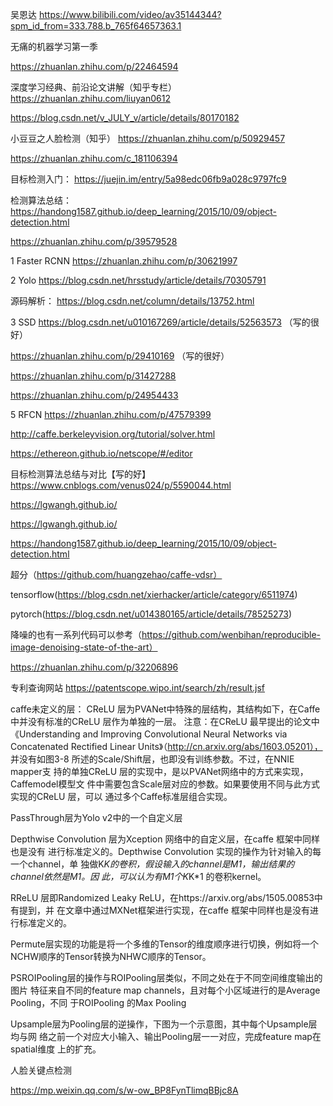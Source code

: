 吴恩达 
https://www.bilibili.com/video/av35144344?spm_id_from=333.788.b_765f64657363.1

无痛的机器学习第一季

https://zhuanlan.zhihu.com/p/22464594


深度学习经典、前沿论文讲解（知乎专栏）
https://zhuanlan.zhihu.com/liuyan0612

https://blog.csdn.net/v_JULY_v/article/details/80170182

小豆豆之人脸检测（知乎）
https://zhuanlan.zhihu.com/p/50929457

https://zhuanlan.zhihu.com/c_181106394


目标检测入门：
https://juejin.im/entry/5a98edc06fb9a028c9797fc9

检测算法总结：
https://handong1587.github.io/deep_learning/2015/10/09/object-detection.html

https://zhuanlan.zhihu.com/p/39579528

 1	Faster RCNN
https://zhuanlan.zhihu.com/p/30621997


2	Yolo
https://blog.csdn.net/hrsstudy/article/details/70305791

源码解析：
https://blog.csdn.net/column/details/13752.html


3	SSD
https://blog.csdn.net/u010167269/article/details/52563573   （写的很好）

https://zhuanlan.zhihu.com/p/29410169 （写的很好）

https://zhuanlan.zhihu.com/p/31427288

https://zhuanlan.zhihu.com/p/24954433

5	RFCN
https://zhuanlan.zhihu.com/p/47579399


http://caffe.berkeleyvision.org/tutorial/solver.html

https://ethereon.github.io/netscope/#/editor


目标检测算法总结与对比【写的好】
https://www.cnblogs.com/venus024/p/5590044.html


https://lgwangh.github.io/


https://lgwangh.github.io/


https://handong1587.github.io/deep_learning/2015/10/09/object-detection.html

超分（https://github.com/huangzehao/caffe-vdsr）

tensorflow(https://blog.csdn.net/xierhacker/article/category/6511974)

pytorch(https://blog.csdn.net/u014380165/article/details/78525273)

降噪的也有一系列代码可以参考（https://github.com/wenbihan/reproducible-image-denoising-state-of-the-art）

https://zhuanlan.zhihu.com/p/32206896

专利查询网站
https://patentscope.wipo.int/search/zh/result.jsf

caffe未定义的层：
CReLU 层为PVANet中特殊的层结构，其结构如下，在Caffe中并没有标准的CReLU
层作为单独的一层。
注意：在CReLU 最早提出的论文中《Understanding and Improving Convolutional Neural
Networks via Concatenated Rectified Linear Units》（http://cn.arxiv.org/abs/1603.05201），
并没有如图3-8 所述的Scale/Shift层，也即没有训练参数。不过，在NNIE mapper支
持的单独CReLU 层的实现中，是以PVANet网络中的方式来实现，Caffemodel模型文
件中需要包含Scale层对应的参数。如果要使用不同与此方式实现的CReLU 层，可以
通过多个Caffe标准层组合实现。

PassThrough层为Yolo v2中的一个自定义层

Depthwise Convolution 层为Xception 网络中的自定义层，在caffe 框架中同样也是没有
进行标准定义的。Depthwise Convolution 实现的操作为针对输入的每一个channel，单
独做K*K的卷积，假设输入的channel是M1，输出结果的channel依然是M1。因
此，可以认为有M1个K*K*1 的卷积kernel。


RReLU 层即Randomized Leaky ReLU，在https://arxiv.org/abs/1505.00853中有提到，并
在文章中通过MXNet框架进行实现，在caffe 框架中同样也是没有进行标准定义的。


Permute层实现的功能是将一个多维的Tensor的维度顺序进行切换，例如将一个
NCHW顺序的Tensor转换为NHWC顺序的Tensor。

PSROIPooling层的操作与ROIPooling层类似，不同之处在于不同空间维度输出的图片
特征来自不同的feature map channels，且对每个小区域进行的是Average Pooling，不同
于ROIPooling 的Max Pooling

Upsample层为Pooling层的逆操作，下图为一个示意图，其中每个Upsample层均与网
络之前一个对应大小输入、输出Pooling层一一对应，完成feature map在spatial维度
上的扩充。 

人脸关键点检测

https://mp.weixin.qq.com/s/w-ow_BP8FynTlimqBBjc8A
